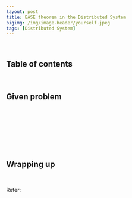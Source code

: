 ```yaml
---
layout: post
title: BASE theorem in the Distributed System
bigimg: /img/image-header/yourself.jpeg
tags: [Distributed System]
---
```





<br>

## Table of contents





<br>

## Given problem





<br>

## 






<br>

## 





<br>

## Wrapping up




<br>

Refer:

[]()